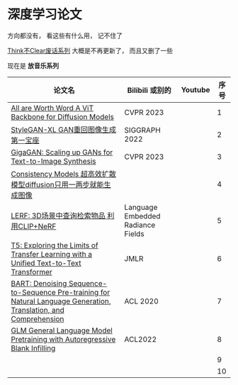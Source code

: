 # 深度学习论文

方向都没有， 看这些有什么用， 记不住了

[Think不Clear废话系列](https://github.com/scilearner/papernotclear/blob/master/old_thinknotclear.md) 大概是不再更新了， 而且又删了一些

现在是 **放音乐系列**


| 论文名 | Bilibili 或别的 | Youtube | 序号   |
| ------------------------------------------------------------ | -------------------------------------------------------- | ------------------------------------------------------ | ---------------- |
| [All are Worth Word A ViT Backbone for Diffusion Models](https://www.bilibili.com/video/BV1QY4y1D7JY/)  | CVPR 2023 | | 1 |
| [StyleGAN-XL GAN重回图像生成第一宝座](https://www.bilibili.com/video/BV1Tv4y157Gw/)  | SIGGRAPH 2022 | | 2 |
| [GigaGAN: Scaling up GANs for Text-to-Image Synthesis](https://www.bilibili.com/video/BV1vm4y1k7eL/)  | CVPR 2023 | | 3 |
| [Consistency Models 超高效扩散模型diffusion只用一两步就能生成图像](https://www.bilibili.com/video/BV1gL411k76R/)  | | | 4 |
| [LERF: 3D场景中查询检索物品 利用CLIP+NeRF](https://www.bilibili.com/video/BV1ts4y1n7kT/)  | Language Embedded Radiance Fields | | 5 |
| [T5: Exploring the Limits of Transfer Learning with a Unified Text-to-Text Transformer](https://www.bilibili.com/video/BV13c411L71U/)  | JMLR | | 6 |
| [BART: Denoising Sequence-to-Sequence Pre-training for Natural Language Generation, Translation, and Comprehension](https://www.bilibili.com/video/BV1TM411g73k/)  | ACL 2020 | | 7 |
| [GLM General Language Model Pretraining with Autoregressive Blank Infilling](https://www.bilibili.com/video/BV1oo4y1s7d7/)  | ACL2022 | | 8 |
|   | | | 9 |
|   | | | 10 |
